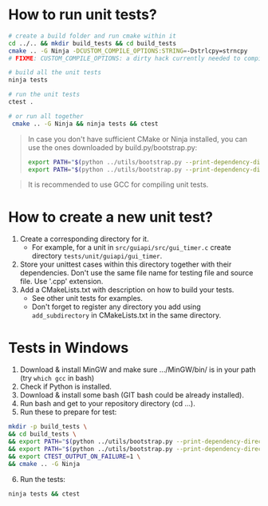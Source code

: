 # How to run unit tests?

```bash
# create a build folder and run cmake within it
cd ../.. && mkdir build_tests && cd build_tests
cmake .. -G Ninja -DCUSTOM_COMPILE_OPTIONS:STRING=-Dstrlcpy=strncpy
# FIXME: CUSTOM_COMPILE_OPTIONS: a dirty hack currently needed to compile some tests on platforms without strlcpy

# build all the unit tests
ninja tests

# run the unit tests
ctest .

# or run all together
 cmake .. -G Ninja && ninja tests && ctest
```

> In case you don't have sufficient CMake or Ninja installed, you can use the ones downloaded by build.py/bootstrap.py:
>   ```bash
>   export PATH="$(python ../utils/bootstrap.py --print-dependency-directory cmake)/bin:$PATH"
>   export PATH="$(python ../utils/bootstrap.py --print-dependency-directory ninja):$PATH"
>   ```

> It is recommended to use GCC for compiling unit tests.

# How to create a new unit test?

1. Create a corresponding directory for it.
    - For example, for a unit in `src/guiapi/src/gui_timer.c` create directory `tests/unit/guiapi/gui_timer`.
2. Store your unittest cases within this directory together with their dependencies.
    Don't use the same file name for testing file and source file. Use '.cpp' extension.
3. Add a CMakeLists.txt with description on how to build your tests.
    - See other unit tests for examples.
    - Don't forget to register any directory you add using `add_subdirectory` in CMakeLists.txt in the same directory.

# Tests in Windows

1. Download & install MinGW and make sure .../MinGW/bin/ is in your path (try `which gcc` in bash)
2. Check if Python is installed.
3. Download & install some bash (GIT bash could be already installed).
4. Run bash and get to your repository directory (cd ...).
5. Run these to prepare for test:

```bash
mkdir -p build_tests \
&& cd build_tests \
&& export PATH="$(python ../utils/bootstrap.py --print-dependency-directory cmake)/bin:$PATH" \
&& export PATH="$(python ../utils/bootstrap.py --print-dependency-directory ninja):$PATH" \
&& export CTEST_OUTPUT_ON_FAILURE=1 \
&& cmake .. -G Ninja
```

6. Run the tests:

```bash
ninja tests && ctest
```
